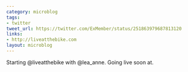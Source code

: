```yaml
---
category: microblog
tags:
- twitter
tweet_url: https://twitter.com/ExMember/status/251863979687813120
links:
- http://liveatthebike.com
layout: microblog
---
```

Starting @liveatthebike with @lea_anne. Going live soon at.
